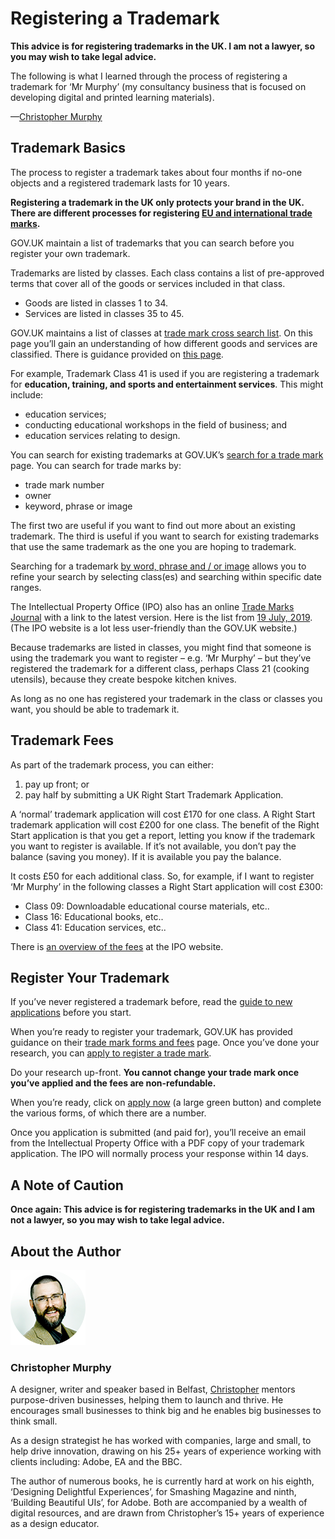 Registering a Trademark
=======================

**This advice is for registering trademarks in the UK. I am not a lawyer, so you may wish to take legal advice.**

The following is what I learned through the process of registering a trademark for ‘Mr Murphy’ (my consultancy business that is focused on developing digital and printed learning materials).

—[Christopher Murphy][00]



Trademark Basics
----------------

The process to register a trademark takes about four months if no-one objects and a registered trademark lasts for 10 years.

**Registering a trademark in the UK only protects your brand in the UK. There are different processes for registering [EU and international trade marks][01].**

GOV.UK maintain a list of trademarks that you can search before you register your own trademark.

Trademarks are listed by classes. Each class contains a list of pre-approved terms that cover all of the goods or services included in that class.

+ Goods are listed in classes 1 to 34.
+ Services are listed in classes 35 to 45.

GOV.UK maintains a list of classes at [trade mark cross search list][02]. On this page you’ll gain an understanding of how different goods and services are classified. There is guidance provided on [this page][03].

For example, Trademark Class 41 is used if you are registering a trademark for **education, training, and sports and entertainment services**. This might include:

+ education services;
+ conducting educational workshops in the field of business; and
+ education services relating to design.

You can search for existing trademarks at GOV.UK’s [search for a trade mark][04] page. You can search for trade marks by:

+ trade mark number
+ owner
+ keyword, phrase or image

The first two are useful if you want to find out more about an existing trademark. The third is useful if you want to search for existing trademarks that use the same trademark as the one you are hoping to trademark.

Searching for a trademark [by word, phrase and / or image][05] allows you to refine your search by selecting class(es) and searching within specific date ranges.

The Intellectual Property Office (IPO) also has an online [Trade Marks Journal][06] with a link to the latest version. Here is the list from [19 July, 2019][07]. (The IPO website is a lot less user-friendly than the GOV.UK website.)

Because trademarks are listed in classes, you might find that someone is using the trademark you want to register – e.g. ‘Mr Murphy’ – but they’ve registered the trademark for a different class, perhaps Class 21 (cooking utensils), because they create bespoke kitchen knives.

As long as no one has registered your trademark in the class or classes you want, you should be able to trademark it.



Trademark Fees
--------------

As part of the trademark process, you can either:

1. pay up front; or
2. pay half by submitting a UK Right Start Trademark Application.

A ‘normal’ trademark application will cost £170 for one class. A Right Start trademark application will cost £200 for one class. The benefit of the Right Start application is that you get a report, letting you know if the trademark you want to register is available. If it’s not available, you don’t pay the balance (saving you money). If it is available you pay the balance.

It costs £50 for each additional class. So, for example, if I want to register ‘Mr Murphy’ in the following classes a Right Start application will cost £300:

+ Class 09: Downloadable educational course materials, etc..
+ Class 16: Educational books, etc..
+ Class 41: Education services, etc..

There is [an overview of the fees][08] at the IPO website.



Register Your Trademark
-----------------------

If you’ve never registered a trademark before, read the [guide to new applications][09] before you start.

When you’re ready to register your trademark, GOV.UK has provided guidance on their [trade mark forms and fees][10] page. Once you’ve done your research, you can [apply to register a trade mark][11].

Do your research up-front. **You cannot change your trade mark once you’ve applied and the fees are non-refundable.**

When you’re ready, click on [apply now][12] (a large green button) and complete the various forms, of which there are a number.

Once you application is submitted (and paid for), you’ll receive an email from the Intellectual Property Office with a PDF copy of your trademark application. The IPO will normally process your response within 14 days.



A Note of Caution
-----------------

**Once again: This advice is for registering trademarks in the UK and I am not a lawyer, so you may wish to take legal advice.**



About the Author
----------------

![Christopher Murphy](images/mr-murphy.png)

### Christopher Murphy

A designer, writer and speaker based in Belfast, [Christopher][13] mentors purpose-driven businesses, helping them to launch and thrive. He encourages small businesses to think big and he enables big businesses to think small.

As a design strategist he has worked with companies, large and small, to help drive innovation, drawing on his 25+ years of experience working with clients including: Adobe, EA and the BBC.

The author of numerous books, he is currently hard at work on his eighth, ‘Designing Delightful Experiences’, for Smashing Magazine and ninth, ‘Building Beautiful UIs’, for Adobe. Both are accompanied by a wealth of digital resources, and are drawn from Christopher’s 15+ years of experience as a design educator.



<!-- Links -->

[01]: https://www.gov.uk/government/publications/protecting-your-uk-intellectual-property-abroad

[02]: https://www.gov.uk/government/publications/searching-for-similar-trade-mark-goodsservices-in-other-classes/trade-mark-cross-search-list

[03]: https://www.gov.uk/government/publications/searching-for-similar-trade-mark-goodsservices-in-other-classes

[04]: https://www.gov.uk/search-for-trademark

[05]: https://trademarks.ipo.gov.uk/ipo-tmtext

[06]: https://www.ipo.gov.uk/t-tmj.htm

[07]: https://www.ipo.gov.uk/t-tmj/tm-journals/2019-029/index.html

[08]: https://www.ipo.gov.uk/tm3-servicesfees

[09]: https://www.gov.uk/guidance/trade-marks-manual/new-applications

[10]: https://www.gov.uk/government/publications/trade-mark-forms-and-fees

[11]: https://www.gov.uk/how-to-register-a-trade-mark

[12]: https://www.gov.uk/how-to-register-a-trade-mark/apply

[13]: https://twitter.com/fehler

[00]: https://github.com/fehler/miscellany/blob/master/registering-a-trademark/registering-a-trademark.md#about-the-author